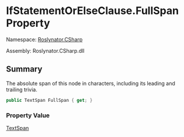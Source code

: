 # IfStatementOrElseClause\.FullSpan Property

Namespace: [Roslynator.CSharp](../../README.md)

Assembly: Roslynator\.CSharp\.dll

## Summary

The absolute span of this node in characters, including its leading and trailing trivia\.

```csharp
public TextSpan FullSpan { get; }
```

### Property Value

[TextSpan](https://docs.microsoft.com/en-us/dotnet/api/microsoft.codeanalysis.text.textspan)

